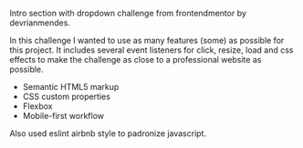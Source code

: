 Intro section with dropdown challenge from frontendmentor by devrianmendes.

In this challenge I wanted to use as many features (some) as possible for this project. It includes several event listeners for click, resize, load and css effects to make the challenge as close to a professional website as possible.

- Semantic HTML5 markup
- CSS custom properties
- Flexbox
- Mobile-first workflow

Also used eslint airbnb style to padronize javascript.